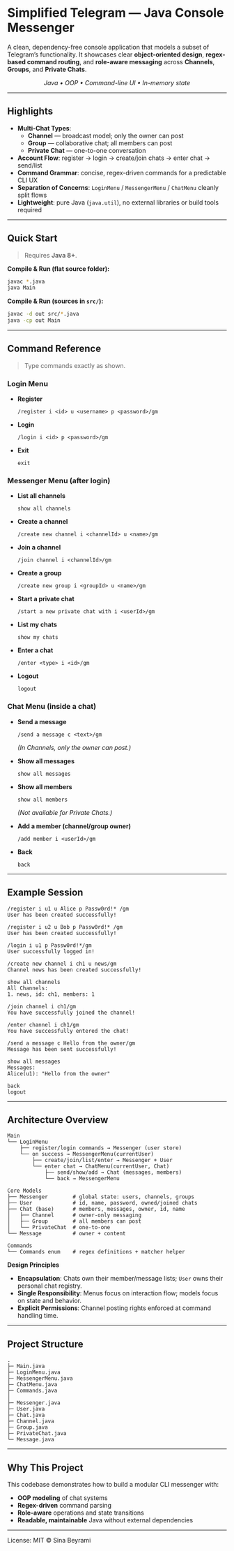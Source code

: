 # Simplified Telegram — Java Console Messenger

A clean, dependency-free console application that models a subset of Telegram’s functionality. It showcases clear **object-oriented design**, **regex-based command routing**, and **role-aware messaging** across **Channels**, **Groups**, and **Private Chats**.

<p align="center">
  <em>Java • OOP • Command-line UI • In-memory state</em>
</p>

---

## Highlights

- **Multi-Chat Types**:  
  - **Channel** — broadcast model; only the owner can post  
  - **Group** — collaborative chat; all members can post  
  - **Private Chat** — one-to-one conversation
- **Account Flow**: register → login → create/join chats → enter chat → send/list
- **Command Grammar**: concise, regex-driven commands for a predictable CLI UX
- **Separation of Concerns**: `LoginMenu` / `MessengerMenu` / `ChatMenu` cleanly split flows
- **Lightweight**: pure Java (`java.util`), no external libraries or build tools required

---

## Quick Start

> Requires **Java 8+**.

**Compile & Run (flat source folder):**
```bash
javac *.java
java Main
````

**Compile & Run (sources in `src/`):**

```bash
javac -d out src/*.java
java -cp out Main
```

---

## Command Reference

> Type commands exactly as shown.

### Login Menu

* **Register**

  ```
  /register i <id> u <username> p <password>/gm
  ```
* **Login**

  ```
  /login i <id> p <password>/gm
  ```
* **Exit**

  ```
  exit
  ```

### Messenger Menu (after login)

* **List all channels**

  ```
  show all channels
  ```
* **Create a channel**

  ```
  /create new channel i <channelId> u <name>/gm
  ```
* **Join a channel**

  ```
  /join channel i <channelId>/gm
  ```
* **Create a group**

  ```
  /create new group i <groupId> u <name>/gm
  ```
* **Start a private chat**

  ```
  /start a new private chat with i <userId>/gm
  ```
* **List my chats**

  ```
  show my chats
  ```
* **Enter a chat**

  ```
  /enter <type> i <id>/gm
  ```
* **Logout**

  ```
  logout
  ```

### Chat Menu (inside a chat)

* **Send a message**

  ```
  /send a message c <text>/gm
  ```

  *(In Channels, only the owner can post.)*
* **Show all messages**

  ```
  show all messages
  ```
* **Show all members**

  ```
  show all members
  ```

  *(Not available for Private Chats.)*
* **Add a member (channel/group owner)**

  ```
  /add member i <userId>/gm
  ```
* **Back**

  ```
  back
  ```

---

## Example Session

```
/register i u1 u Alice p Passw0rd!* /gm
User has been created successfully!

/register i u2 u Bob p Passw0rd!* /gm
User has been created successfully!

/login i u1 p Passw0rd!*/gm
User successfully logged in!

/create new channel i ch1 u news/gm
Channel news has been created successfully!

show all channels
All Channels:
1. news, id: ch1, members: 1

/join channel i ch1/gm
You have successfully joined the channel!

/enter channel i ch1/gm
You have successfully entered the chat!

/send a message c Hello from the owner/gm
Message has been sent successfully!

show all messages
Messages:
Alice(u1): "Hello from the owner"

back
logout
```

---

## Architecture Overview

```
Main
└── LoginMenu
    ├── register/login commands → Messenger (user store)
    └── on success → MessengerMenu(currentUser)
        ├── create/join/list/enter → Messenger + User
        └── enter chat → ChatMenu(currentUser, Chat)
            ├── send/show/add → Chat (messages, members)
            └── back → MessengerMenu

Core Models
├── Messenger        # global state: users, channels, groups
├── User             # id, name, password, owned/joined chats
├── Chat (base)      # members, messages, owner, id, name
│   ├── Channel      # owner-only messaging
│   ├── Group        # all members can post
│   └── PrivateChat  # one-to-one
└── Message          # owner + content

Commands
└── Commands enum    # regex definitions + matcher helper
```

**Design Principles**

* **Encapsulation**: Chats own their member/message lists; `User` owns their personal chat registry.
* **Single Responsibility**: Menus focus on interaction flow; models focus on state and behavior.
* **Explicit Permissions**: Channel posting rights enforced at command handling time.

---

## Project Structure

```
.
├─ Main.java
├─ LoginMenu.java
├─ MessengerMenu.java
├─ ChatMenu.java
├─ Commands.java
│
├─ Messenger.java
├─ User.java
├─ Chat.java
├─ Channel.java
├─ Group.java
├─ PrivateChat.java
└─ Message.java
```

---

## Why This Project

This codebase demonstrates how to build a modular CLI messenger with:

* **OOP modeling** of chat systems
* **Regex-driven** command parsing
* **Role-aware** operations and state transitions
* **Readable, maintainable** Java without external dependencies

---


License: MIT © Sina Beyrami
